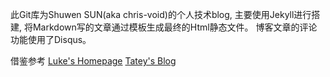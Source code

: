 
此Git库为Shuwen SUN(aka chris-void)的个人技术blog, 主要使用Jekyll进行搭建, 将Markdown写的文章通过模板生成最终的Html静态文件。
博客文章的评论功能使用了Disqus。






借鉴参考
 [Luke's Homepage](http://geeklu.com)
 [Tatey's Blog](http://tatey.com) 




